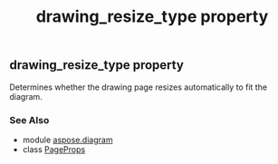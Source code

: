 ﻿---
title: drawing_resize_type property
second_title: Aspose.Diagram for Python via .NET API References
description: 
type: docs
weight: 40
url: /python-net/aspose.diagram/pageprops/drawing_resize_type/
is_root: false
---

## drawing_resize_type property


Determines whether the drawing page resizes automatically to fit the diagram.

### See Also
* module [aspose.diagram](../../)
* class [PageProps](/diagram/python-net/aspose.diagram/pageprops)
